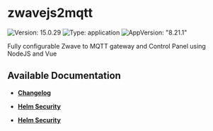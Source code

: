 # zwavejs2mqtt

![Version: 15.0.29](https://img.shields.io/badge/Version-15.0.29-informational?style=flat-square) ![Type: application](https://img.shields.io/badge/Type-application-informational?style=flat-square) ![AppVersion: "8.21.1"](https://img.shields.io/badge/AppVersion-"8.21.1"-informational?style=flat-square)

Fully configurable Zwave to MQTT gateway and Control Panel using NodeJS and Vue

## Available Documentation

- [**Changelog**](CHANGELOG)

- [**Helm Security**](container-security)

- [**Helm Security**](helm-security)

